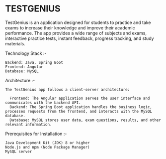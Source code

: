 # TESTGENIUS

  TestGenius is an application designed for students to practice and take exams to increase their knowledge and improve their academic performance. The app provides a wide range of subjects and exams, interactive practice tests, instant feedback, progress tracking, and study materials.

  
  Technology Stack :-
  
    Backend: Java, Spring Boot
    Frontend: Angular
    Database: MySQL


  Architecture :-
  
    The TestGenius app follows a client-server architecture:
    
      Frontend: The Angular application serves the user interface and communicates with the backend API.
      Backend: The Spring Boot application handles the business logic, processes requests from the frontend, and interacts with the MySQL database.
      Database: MySQL stores user data, exam questions, results, and other relevant information.


  Prerequisites for Installation :-
  
    Java Development Kit (JDK) 8 or higher
    Node.js and npm (Node Package Manager)
    MySQL server
